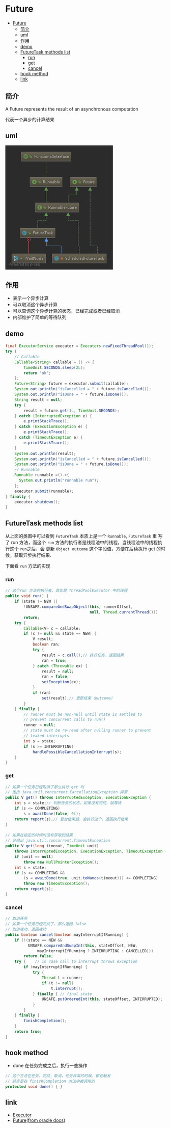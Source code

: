 # Future

- [Future](#future)
  - [简介](#%E7%AE%80%E4%BB%8B)
  - [uml](#uml)
  - [作用](#%E4%BD%9C%E7%94%A8)
  - [demo](#demo)
  - [FutureTask methods list](#futuretask-methods-list)
    - [run](#run)
    - [get](#get)
    - [cancel](#cancel)
  - [hook method](#hook-method)
  - [link](#link)

## 简介

A Future represents the result of an asynchronous computation

代表一个异步的计算结果

## uml

![Future](./images/FutureTask.png)

## 作用

- 表示一个异步计算
- 可以取消这个异步计算
- 可以查询这个异步计算的状态，已经完成或者已经取消
- 内部维护了简单的等待队列

## demo

```java
final ExecutorService executor = Executors.newFixedThreadPool(1);
try {
    // Callable
    Callable<String> callable = () -> {
        TimeUnit.SECONDS.sleep(2L);
        return "ok";
    };
    Future<String> future = executor.submit(callable);
    System.out.println("isCancelled = " + future.isCancelled());
    System.out.println("isDone = " + future.isDone());
    String result = null;
    try {
        result = future.get(1L, TimeUnit.SECONDS);
    } catch (InterruptedException e) {
        e.printStackTrace();
    } catch (ExecutionException e) {
        e.printStackTrace();
    } catch (TimeoutException e) {
        e.printStackTrace();
    }
    System.out.println(result);
    System.out.println("isCancelled = " + future.isCancelled());
    System.out.println("isDone = " + future.isDone());
    // Runnable
    Runnable runnable =()->{
      System.out.println("runnable run");
    };
    executor.submit(runnable);
} finally {
    executor.shutdown();
}
```

## FutureTask methods list

从上面的类图中可以看到 `FutureTask` 本质上是一个 `Runnable`, `FutureTask` 重 写了 run 方法，而这个 `run` 方法的执行者是线程池中的线程，当线程池中的线程执行这个 `run`之后，会
更新 `Object outcome` 这个字段值，方便在后续执行 get 的时候，获取异步执行结果.

下面看 `run` 方法的实现

### run

```java
// 这个run 方法的执行者，其实是 ThreadPoolExecutor 中的线程
public void run() {
    if (state != NEW ||
        !UNSAFE.compareAndSwapObject(this, runnerOffset,
                                     null, Thread.currentThread()))
        return;
    try {
        Callable<V> c = callable;
        if (c != null && state == NEW) {
            V result;
            boolean ran;
            try {
                result = c.call();// 执行任务，返回结果
                ran = true;
            } catch (Throwable ex) {
                result = null;
                ran = false;
                setException(ex);
            }
            if (ran)
                set(result);// 更新结果（outcome）
        }
    } finally {
        // runner must be non-null until state is settled to
        // prevent concurrent calls to run()
        runner = null;
        // state must be re-read after nulling runner to prevent
        // leaked interrupts
        int s = state;
        if (s >= INTERRUPTING)
            handlePossibleCancellationInterrupt(s);
    }
}
```

### get

```java
// 如果一个任务已经取消了那么执行 get 时
// 抛出 java.util.concurrent.CancellationException 异常
public V get() throws InterruptedException, ExecutionException {
    int s = state;// 判断任务的状态，如果没有完成，就等待
    if (s <= COMPLETING)
        s = awaitDone(false, 0L);
    return report(s);// 登台结束后，会执行这个，返回执行结果
}

// 如果在指定的时间内没有获取到结果
// 会抛出 java.util.concurrent.TimeoutException
public V get(long timeout, TimeUnit unit)
    throws InterruptedException, ExecutionException, TimeoutException {
    if (unit == null)
        throw new NullPointerException();
    int s = state;
    if (s <= COMPLETING &&
        (s = awaitDone(true, unit.toNanos(timeout))) <= COMPLETING)
        throw new TimeoutException();
    return report(s);
}
```

### cancel

```java
// 取消任务
// 如果一个任务已经完成了，那么返回 false
// 取消成功，返回成功
public boolean cancel(boolean mayInterruptIfRunning) {
    if (!(state == NEW &&
          UNSAFE.compareAndSwapInt(this, stateOffset, NEW,
              mayInterruptIfRunning ? INTERRUPTING : CANCELLED)))
        return false;
    try {    // in case call to interrupt throws exception
        if (mayInterruptIfRunning) {
            try {
                Thread t = runner;
                if (t != null)
                    t.interrupt();
            } finally { // final state
                UNSAFE.putOrderedInt(this, stateOffset, INTERRUPTED);
            }
        }
    } finally {
        finishCompletion();
    }
    return true;
}
```

## hook method

- done 在任务完成之后，执行一些操作

```java
// 这个方法在任务，完成，取消，任务异常的时候，都会触发
// 其实是在 finishCompletion 方法中被调用的
protected void done() { }
```

## link

- [Executor](executor.md)
- [Future(from oracle docs)](https://docs.oracle.com/javase/8/docs/api/java/util/concurrent/Future.html)